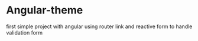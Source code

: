 # Angular-theme
first simple project with angular using router link and reactive form to handle validation form
